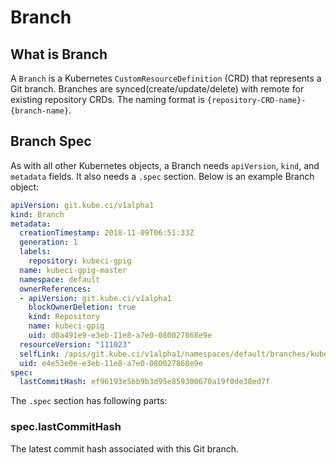 # Branch

## What is Branch

A `Branch` is a Kubernetes `CustomResourceDefinition` (CRD) that represents a Git branch. Branches are synced(create/update/delete) with remote for existing repository CRDs. The naming format is `{repository-CRD-name}-{branch-name}`.

## Branch Spec

As with all other Kubernetes objects, a Branch needs `apiVersion`, `kind`, and `metadata` fields. It also needs a `.spec` section. Below is an example Branch object:

```yaml
apiVersion: git.kube.ci/v1alpha1
kind: Branch
metadata:
  creationTimestamp: 2018-11-09T06:51:33Z
  generation: 1
  labels:
    repository: kubeci-gpig
  name: kubeci-gpig-master
  namespace: default
  ownerReferences:
  - apiVersion: git.kube.ci/v1alpha1
    blockOwnerDeletion: true
    kind: Repository
    name: kubeci-gpig
    uid: d0a491e9-e3eb-11e8-a7e0-080027868e9e
  resourceVersion: "111023"
  selfLink: /apis/git.kube.ci/v1alpha1/namespaces/default/branches/kubeci-gpig-master
  uid: e4e53e0e-e3eb-11e8-a7e0-080027868e9e
spec:
  lastCommitHash: ef96193e5bb9b3d95e859300670a19f0de38ed7f
```

The `.spec` section has following parts:

### spec.lastCommitHash

The latest commit hash associated with this Git branch.
